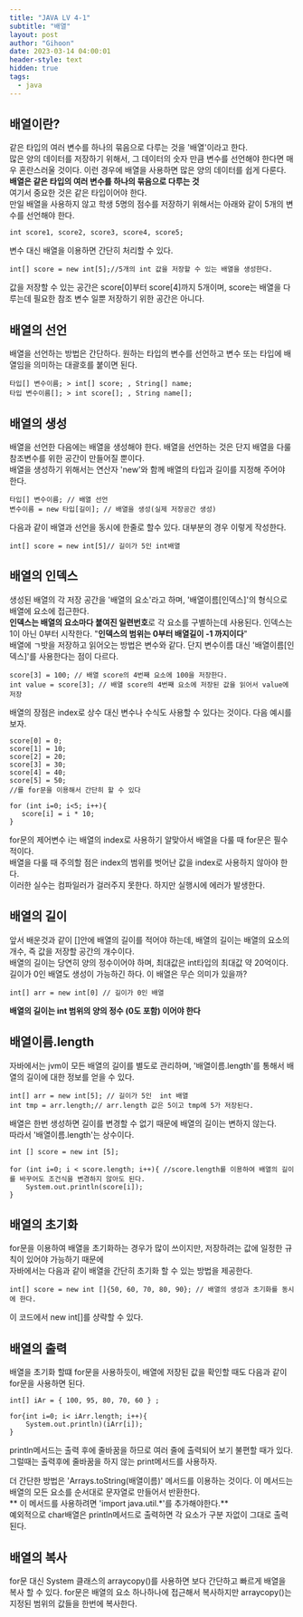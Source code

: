 ```yaml
---
title: "JAVA LV 4-1"
subtitle: "배열"
layout: post
author: "Gihoon"
date: 2023-03-14 04:00:01
header-style: text
hidden: true
tags:
  - java
---
```

## 배열이란?
같은 타입의 여러 변수를 하나의 묶음으로 다루는 것을 '배열'이라고 한다.   
많은 양의 데이터를 저장하기 위해서, 그 데이터의 숫자 만큼 변수를 선언해야 한다면 매우 혼란스러울 것이다.
이런 경우에 배열을 사용하면 많은 양의 데이터를 쉽게 다룬다.  
**배열은 같은 타입의 여러 변수를 하나의 묶음으로 다루는 것**  
여기서 중요한 것은 같은 타입이어야 한다.  
만일 배열을 사용하지 않고 학생 5명의 점수를 저장하기 위해서는 아래와 같이 5개의 변수를 선언해야 한다.  
```
int score1, score2, score3, score4, score5;
```  
변수 대신 배열을 이용하면 간단히 처리할 수 있다.  
```
int[] score = new int[5];//5개의 int 값을 저장할 수 있는 배열을 생성한다.
```  
값을 저장할 수 있는 공간은 score[0]부터 score[4]까지 5개이며, score는 배열을 다루는데 필요한 참조 변수 일뿐 저장하기 위한 공간은 아니다.  

## 배열의 선언
배열을 선언하는 방법은 간단하다. 원하는 타입의 변수를 선언하고 변수 또는 타입에 배열임을 의미하는 대괄호를 붙이면 된다.  
```
타입[] 변수이름; > int[] score; , String[] name;
타입 변수이름[]; > int score[]; , String name[];
```  

## 배열의 생성
배열을 선언한 다음에는 배열을 생성해야 한다. 배열을 선언하는 것은 단지 배열을 다룰 참조변수를 위한 공간이 만들어질 뿐이다.  
배열을 생성하기 위해서는 연산자 'new'와 함께 배열의 타입과 길이를 지정해 주어야 한다.  
```
타입[] 변수이름; // 배열 선언
변수이름 = new 타입[길이]; // 배열을 생성(실제 저장공간 생성)
```  
다음과 같이 배열과 선언을 동시에 한줄로 할수 있다. 대부분의 경우 이렇게 작성한다.  
```
int[] score = new int[5]// 길이가 5인 int배열
```  

## 배열의 인덱스
생성된 배열의 각 저장 공간을 '배열의 요소'라고 하며, '배열이름[인덱스]'의 형식으로 배열에 요소에 접근한다.  
**인덱스는 배열의 요소마다 붙여진 일련번호**로 각 요소를 구별하는데 사용된다. 인덱스는 1이 아닌 0부터 시작한다.
"**인덱스의 범위는 0부터 배열길이 -1 까지이다**"  
배열에 ㄱ밧을 저장하고 읽어오는 방법은 변수와 같다. 단지 변수이름 대신 '배열이름[인덱스]'를 사용한다는 점이 다르다.  
```
score[3] = 100; // 배열 score의 4번째 요소에 100을 저장한다.
int value = score[3]; // 배열 score의 4번째 요소에 저장된 값을 읽어서 value에 저장
```  
배열의 장점은 index로 상수 대신 변수나 수식도 사용할 수 있다는 것이다. 다음 예시를 보자.  
```
score[0] = 0;
score[1] = 10;
score[2] = 20;
score[3] = 30;
score[4] = 40;
score[5] = 50;
//를 for문을 이용해서 간단히 할 수 있다

for (int i=0; i<5; i++){
   score[i] = i * 10;
}
```  
for문의 제어변수 i는 배열의 index로 사용하기 알맞아서 배열을 다룰 때 for문은 필수적이다.  
배열을 다룰 때 주의할 점은 index의 범위를 벗어난 값을 index로 사용하지 않아야 한다.  
이러한 실수는 컴파일러가 걸러주지 못한다. 하지만 실행시에 에러가 발생한다.  
## 배열의 길이
앞서 배운것과 같이 []안에 배열의 길이를 적어야 하는데, 배열의 길이는 배열의 요소의 개수, 즉 값을 저장할 공간의 개수이다.  
배열의 길이는 당연히 양의 정수이어야 하며, 최대값은 int타입의 최대값 약 20억이다.  
길이가 0인 배열도 생성이 가능하긴 하다. 이 배열은 무슨 의미가 있을까?  
```
int[] arr = new int[0] // 길이가 0인 배열
```  
**배열의 길이는 int 범위의 양의 정수 (0도 포함) 이어야 한다**  

## 배열이름.length
자바에서는 jvm이 모든 배열의 길이를 별도로 관리하며, '배열이름.length'를 통해서 배열의 길이에 대한 정보를 얻을 수 있다.  
```
int[] arr = new int[5]; // 길이가 5인  int 배열
int tmp = arr.length;// arr.length 값은 5이고 tmp에 5가 저장된다.
```  
배열은 한번 생성하면 길이를 변경할 수 없기 때문에 배열의 길이는 변하지 않는다.  
따라서 '배열이름.length'는 상수이다.  
```
int [] score = new int [5];

for (int i=0; i < score.length; i++){ //score.length를 이용하여 배열의 길이를 바꾸어도 조건식을 변경하지 않아도 된다.
	System.out.println(score[i]);
}
```  
## 배열의 초기화
for문을 이용하여 배열을 초기화하는 경우가 많이 쓰이지만, 저장하려는 값에 일정한 규칙이 있어야 가능하기 때문에  
자바에서는 다음과 같이 배열을 간단히 초기화 할 수 있는 방법을 제공한다.  
```
int[] score = new int []{50, 60, 70, 80, 90}; // 배열의 생성과 초기화를 동시에 한다.
```  
이 코드에서 new int[]를 샹략할 수 있다.   

## 배열의 출력
배열을 초기화 할떄 for문을 사용하듯이, 배열에 저장된 값을 확인할 때도 다음과 같이 for문을 사용하면 된다.  
```
int[] iAr = { 100, 95, 80, 70, 60 } ;

for{int i=0; i< iArr.length; i++){
	System.out.println)(iArr[i]);
}
```  
println메서드는 출력 후에 줄바꿈을 하므로 여러 줄에 출력되어 보기 불편할 때가 있다. 그럴때는 출력후에 줄바꿈을 하지 않는 print메서드를 사용하자.  
  
더 간단한 방법은 'Arrays.toString(배열이름)' 메서드를 이용하는 것이다. 이 메서드는 배열의 모든 요소를 순서대로 문자열로 만들어서 반환한다.  
** 이 메서드를 사용하려면 'import java.util.*'를 추가해야한다.**  
예외적으로 char배열은 println메서드로 출력하면 각 요소가 구분 자없이 그대로 출력된다.   

## 배열의 복사 
for문 대신 System 클래스의 arraycopy()를 사용하면 보다 간단하고 빠르게 배열을 복사 할 수 있다. for문은 배열의 요소 하나하나에 접근해서 복사하지만 arraycopy()는 지정된 범위의 값들을 한번에 복사한다.  





